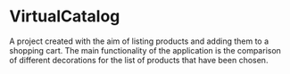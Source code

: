 # VirtualCatalog
A project created with the aim of listing products and adding them to a shopping cart. The main functionality of the application is the comparison of different decorations for the list of products that have been chosen.

